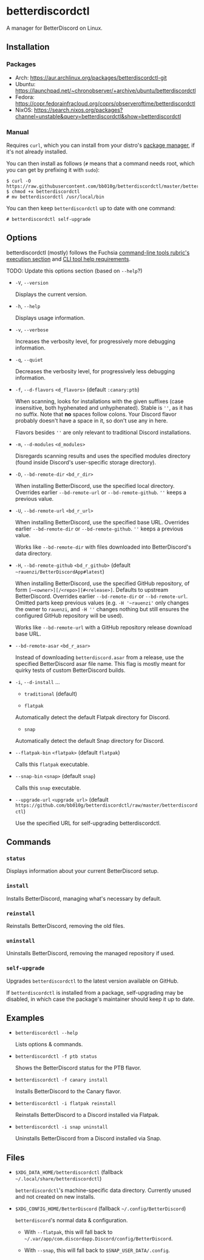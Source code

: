 # betterdiscordctl

A manager for BetterDiscord on Linux.

## Installation

### Packages

- Arch: https://aur.archlinux.org/packages/betterdiscordctl-git
- Ubuntu: https://launchpad.net/~chronobserver/+archive/ubuntu/betterdiscordctl
- Fedora: https://copr.fedorainfracloud.org/coprs/observeroftime/betterdiscordctl
- NixOS: https://search.nixos.org/packages?channel=unstable&query=betterdiscordctl&show=betterdiscordctl

### Manual

Requires `curl`, which you can install from your distro's
[package manager][curl-packages], if it's not already installed.

[curl-packages]: https://curl.se/download.html#Linux

You can then install as follows (`#` means that a command needs root, which
you can get by prefixing it with `sudo`):

```
$ curl -O https://raw.githubusercontent.com/bb010g/betterdiscordctl/master/betterdiscordctl
$ chmod +x betterdiscordctl
# mv betterdiscordctl /usr/local/bin
```

You can then keep `betterdiscordctl` up to date with one command:

```
# betterdiscordctl self-upgrade
```

## Options

betterdiscordctl (mostly) follows the Fuchsia
[command-line tools rubric's execution section][fuchsia-cli-execution] and
[CLI tool help requirements][fuchsia-cli_help].

[fuchsia-cli-execution]: https://fuchsia.dev/fuchsia-src/concepts/api/cli#execution
[fuchsia-cli_help]: https://fuchsia.dev/fuchsia-src/concepts/api/cli_help

TODO: Update this options section (based on `--help`?)

* `-V`, `--version`

  Displays the current version.

* `-h`, `--help`

  Displays usage information.

* `-v`, `--verbose`

  Increases the verbosity level, for progressively more debugging information.

* `-q`, `--quiet`

  Decreases the verbosity level, for progressively less debugging information.

* `-f`, `--d-flavors` `<d_flavors>` (default `:canary:ptb`)

  When scanning, looks for installations with the given suffixes (case
  insensitive, both hyphenated and unhyphenated). Stable is `''`, as it has no
  suffix. Note that **no** spaces follow colons. Your Discord flavor probably
  doesn't have a space in it, so don't use any in here.

  Flavors besides `''` are only relevant to traditional Discord installations.

* `-m`, `--d-modules` `<d_modules>`

  Disregards scanning results and uses the specified modules directory (found
  inside Discord's user-specific storage directory).

* `-D`, `--bd-remote-dir` `<bd_r_dir>`

  When installing BetterDiscord, use the specified local directory. Overrides
  earlier `--bd-remote-url` or `--bd-remote-github`. `''` keeps a previous
  value.

* `-U`, `--bd-remote-url` `<bd_r_url>`

  When installing BetterDiscord, use the specified base URL. Overrides earlier
  `--bd-remote-dir` or `--bd-remote-github`. `''` keeps a previous value.

  Works like `--bd-remote-dir` with files downloaded into BetterDiscord's data
  directory.

* `-H`, `--bd-remote-github` `<bd_r_github>` (default `~rauenzi/BetterDiscordApp#latest`)

  When installing BetterDiscord, use the specified GitHub repository, of form
  `[~<owner>][/<repo>][#<release>]`. Defaults to upstream BetterDiscord.
  Overrides earlier `--bd-remote-dir` or `--bd-remote-url`. Omitted parts keep
  previous values (e.g. `-H '~rauenzi'` only changes the owner to `rauenzi`,
  and `-H ''` changes nothing but still ensures the configured GitHub
  repository will be used).

  Works like `--bd-remote-url` with a GitHub repository release download base
  URL.

* `--bd-remote-asar` `<bd_r_asar>`

  Instead of downloading `betterdiscord.asar` from a release, use the
  specified BetterDiscord asar file name. This flag is mostly meant for quirky
  tests of custom BetterDiscord builds.

* `-i`, `--d-install` …

  + `traditional` (default)

  + `flatpak`

  Automatically detect the default Flatpak directory for Discord.

  + `snap`

  Automatically detect the default Snap directory for Discord.

* `--flatpak-bin` `<flatpak>` (default `flatpak`)

  Calls this `flatpak` executable.

* `--snap-bin` `<snap>` (default `snap`)

  Calls this `snap` executable.

* `--upgrade-url` `<upgrade_url>` (default `https://github.com/bb010g/betterdiscordctl/raw/master/betterdiscordctl`)

  Use the specified URL for self-upgrading betterdiscordctl.

## Commands

### `status`

Displays information about your current BetterDiscord setup.

### `install`

Installs BetterDiscord, managing what's necessary by default.

### `reinstall`

Reinstalls BetterDiscord, removing the old files.

### `uninstall`

Uninstalls BetterDiscord, removing the managed repository if used.

### `self-upgrade`

Upgrades `betterdiscordctl` to the latest version available on GitHub.

If `betterdiscordctl` is installed from a package, self-upgrading may be
disabled, in which case the package's maintainer should keep it up to date.

## Examples

* `betterdiscordctl --help`

  Lists options & commands.

* `betterdiscordctl -f ptb status`

  Shows the BetterDiscord status for the PTB flavor.

* `betterdiscordctl -f canary install`

  Installs BetterDiscord to the Canary flavor.

* `betterdiscordctl -i flatpak reinstall`

  Reinstalls BetterDiscord to a Discord installed via Flatpak.

* `betterdiscordctl -i snap uninstall`

  Uninstalls BetterDiscord from a Discord installed via Snap.

## Files

* `$XDG_DATA_HOME/betterdiscordctl` (fallback `~/.local/share/betterdiscordctl`)

  `betterdiscordctl`'s machine-specific data directory. Currently unused and
  not created on new installs.

* `$XDG_CONFIG_HOME/BetterDiscord` (fallback `~/.config/BetterDiscord`)

  `betterdiscord`'s normal data & configuration.

  * With `--flatpak`, this will fall back to
    `~/.var/app/com.discordapp.Discord/config/BetterDiscord`.

  * With `--snap`, this will fall back to `$SNAP_USER_DATA/.config`.
